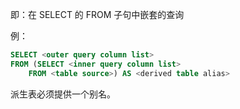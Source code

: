 即：在 SELECT 的 FROM 子句中嵌套的查询

例：

```sql
SELECT <outer query column list>
FROM (SELECT <inner query column list>
    FROM <table source>) AS <derived table alias>
```

派生表必须提供一个别名。

